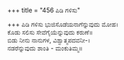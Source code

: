 +++
title = "456 ಪಿಡಿ ಗಳಿಸು"

+++
ಪಿಡಿ ಗಳಿಸು ಭುಜಿಸೊಡೆಯನಾಗೆನ್ನುವುದು ಮೋಹ।  
ಕೊಡು ಸಲಿಸು ಸೇವೆಗೈಯೆನ್ನುವುದು ಕರುಣೆ॥  
ಬಿಡು ನೀನು ನಾನುಗಳ, ವಿಶ್ವಾತ್ಮಪದವನೀ-।  
ನಡರೆನ್ನುವುದು ಶಾಂತಿ - ಮಂಕುತಿಮ್ಮ॥  
